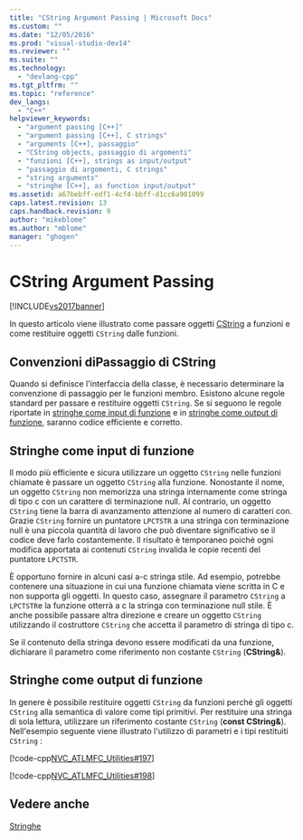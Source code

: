 ```yaml
---
title: "CString Argument Passing | Microsoft Docs"
ms.custom: ""
ms.date: "12/05/2016"
ms.prod: "visual-studio-dev14"
ms.reviewer: ""
ms.suite: ""
ms.technology: 
  - "devlang-cpp"
ms.tgt_pltfrm: ""
ms.topic: "reference"
dev_langs: 
  - "C++"
helpviewer_keywords: 
  - "argument passing [C++]"
  - "argument passing [C++], C strings"
  - "arguments [C++], passaggio"
  - "CString objects, passaggio di argomenti"
  - "funzioni [C++], strings as input/output"
  - "passaggio di argomenti, C strings"
  - "string arguments"
  - "stringhe [C++], as function input/output"
ms.assetid: a67bebff-edf1-4cf4-bbff-d1cc6a901099
caps.latest.revision: 13
caps.handback.revision: 9
author: "mikeblome"
ms.author: "mblome"
manager: "ghogen"
---
```

# CString Argument Passing
[!INCLUDE[vs2017banner](../assembler/inline/includes/vs2017banner.md)]

In questo articolo viene illustrato come passare oggetti [CString](../atl-mfc-shared/reference/cstringt-class.md) a funzioni e come restituire oggetti `CString` dalle funzioni.  
  
##  <a name="_core_cstring_argument.2d.passing_conventions"></a> Convenzioni diPassaggio di CString  
 Quando si definisce l'interfaccia della classe, è necessario determinare la convenzione di passaggio per le funzioni membro.  Esistono alcune regole standard per passare e restituire oggetti `CString`.  Se si seguono le regole riportate in [stringhe come input di funzione](#_core_strings_as_function_inputs) e in [stringhe come output di funzione](#_core_strings_as_function_outputs), saranno codice efficiente e corretto.  
  
##  <a name="_core_strings_as_function_inputs"></a> Stringhe come input di funzione  
 Il modo più efficiente e sicura utilizzare un oggetto `CString` nelle funzioni chiamate è passare un oggetto `CString` alla funzione.  Nonostante il nome, un oggetto `CString` non memorizza una stringa internamente come stringa di tipo c con un carattere di terminazione null.  Al contrario, un oggetto `CString` tiene la barra di avanzamento attenzione al numero di caratteri con.  Grazie `CString` fornire un puntatore `LPCTSTR` a una stringa con terminazione null è una piccola quantità di lavoro che può diventare significativo se il codice deve farlo costantemente.  Il risultato è temporaneo poiché ogni modifica apportata ai contenuti `CString` invalida le copie recenti del puntatore `LPCTSTR`.  
  
 È opportuno fornire in alcuni casi a\-c stringa stile.  Ad esempio, potrebbe contenere una situazione in cui una funzione chiamata viene scritta in C e non supporta gli oggetti.  In questo caso, assegnare il parametro `CString` a `LPCTSTR`e la funzione otterrà a c la stringa con terminazione null stile.  È anche possibile passare altra direzione e creare un oggetto `CString` utilizzando il costruttore `CString` che accetta il parametro di stringa di tipo c.  
  
 Se il contenuto della stringa devono essere modificati da una funzione, dichiarare il parametro come riferimento non costante `CString` \(**CString&**\).  
  
##  <a name="_core_strings_as_function_outputs"></a> Stringhe come output di funzione  
 In genere è possibile restituire oggetti `CString` da funzioni perché gli oggetti `CString` alla semantica di valore come tipi primitivi.  Per restituire una stringa di sola lettura, utilizzare un riferimento costante `CString` \(**const CString&**\).  Nell'esempio seguente viene illustrato l'utilizzo di parametri e i tipi restituiti `CString` :  
  
 [!code-cpp[NVC_ATLMFC_Utilities#197](../atl-mfc-shared/codesnippet/CPP/cstring-argument-passing_1.cpp)]  
  
 [!code-cpp[NVC_ATLMFC_Utilities#198](../atl-mfc-shared/codesnippet/CPP/cstring-argument-passing_2.cpp)]  
  
## Vedere anche  
 [Stringhe](../atl-mfc-shared/strings-atl-mfc.md)